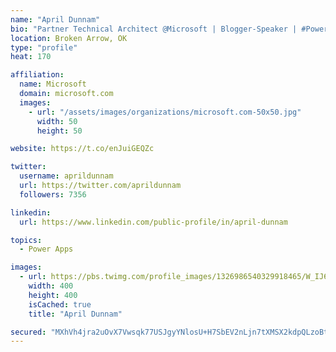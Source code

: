 ```yaml
---
name: "April Dunnam"
bio: "Partner Technical Architect @Microsoft | Blogger-Speaker | #PowerApps, #PowerAutomate, #Office365, #SharePoint | #WIT | #Karaoke Queen"
location: Broken Arrow, OK
type: "profile"
heat: 170

affiliation:
  name: Microsoft
  domain: microsoft.com
  images:
    - url: "/assets/images/organizations/microsoft.com-50x50.jpg"
      width: 50
      height: 50

website: https://t.co/enJuiGEQZc

twitter:
  username: aprildunnam
  url: https://twitter.com/aprildunnam
  followers: 7356

linkedin:
  url: https://www.linkedin.com/public-profile/in/april-dunnam

topics:
  - Power Apps

images:
  - url: https://pbs.twimg.com/profile_images/1326986540329918465/W_IJ6Ih2_400x400.jpg
    width: 400
    height: 400
    isCached: true
    title: "April Dunnam"

secured: "MXhVh4jra2uOvX7Vwsqk77USJgyYNlosU+H7SbEV2nLjn7tXMSX2kdpQLzoBtQVhaLCpHdWM1D4yj/xtsw5QC8xmfGyU+aNxcDBstm53xaTpf1Pr67wLYSbGJfOgKVQBBh6/AQ4XQFNJfROjypQmrBNNq1T5152Y9OspKLeGqI9iEpv2tZ1CQJGGDN+FATlyqrppr4DQut+XeGnEjjNElAZeVUBtH4uv6ecTJpw7Y0Ii6GsHoea5xU6/KoG3/TYf1nRT/xiSZel3XqsPBgMCyRPi5RPIhJ+UD+0ajKNXcVA1HBZwHjjgL69Pcjf/csleeVZwnjtX4SfWP1YnCUmNoml2+aHl7+RsDR7Q8xJPxfAgQQs/P177oJUBgtypaTr3c1vnS5EKF9CHgCk+n4o5qVjGnHoTAkGKdo8bbs1GYxY=;O8aH6M7QGfEHyHa8SBK+zg=="
---
```


